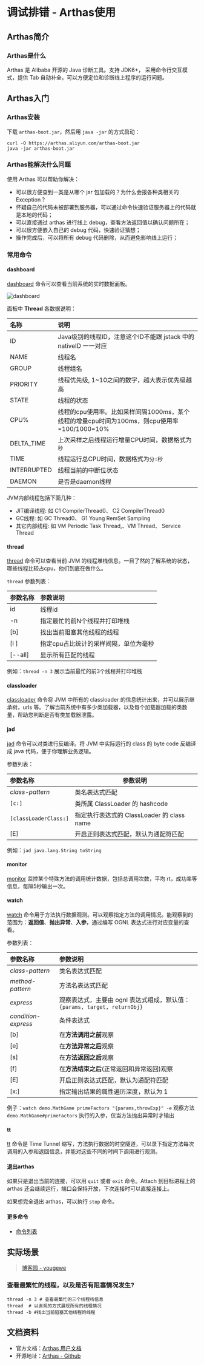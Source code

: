 # 调试排错 - Arthas使用

## Arthas简介

### Arthas是什么

Arthas 是 Alibaba 开源的 Java 诊断工具。支持 JDK6+， 采用命令行交互模式，提供 Tab 自动补全，可以方便定位和诊断线上程序的运行问题。



## Arthas入门

### Arthas安装

下载 `arthas-boot.jar`，然后用 `java -jar` 的方式启动：

```shell
curl -O https://arthas.aliyun.com/arthas-boot.jar
java -jar arthas-boot.jar
```



### Arthas能解决什么问题

使用 Arthas 可以帮助你解决：

- 可以很方便查到一类是从哪个 jar 包加载的？为什么会报各种类相关的 Exception？
- 怀疑自己的代码未被部署到服务器，可以通过命令快速验证服务器上的代码就是本地的代码；
- 可以直接通过 arthas 进行线上 debug，查看方法返回值以确认问题所在；
- 可以很方便嵌入自己的 debug 代码，快速验证猜想；
- 操作完成后，可以将所有 debug 代码删除，从而避免影响线上运行；



### 常用命令

#### dashboard

[dashboard](https://arthas.aliyun.com/doc/dashboard.html#dashboard) 命令可以查看当前系统的实时数据面板。

![dashboard](//jsd.cdn.zzko.cn/gh/tiancixiong/atips@img-230529/images/java/jvm/java-jvm-agent-arthas-dashboard.png)

面板中 **Thread** 各数据说明：

| 名称        | 说明                                                         |
| :---------- | :----------------------------------------------------------- |
| ID          | Java级别的线程ID，注意这个ID不能跟 jstack 中的 nativeID 一一对应 |
| NAME        | 线程名                                                       |
| GROUP       | 线程组名                                                     |
| PRIORITY    | 线程优先级, 1~10之间的数字，越大表示优先级越高               |
| STATE       | 线程的状态                                                   |
| CPU%        | 线程的cpu使用率。比如采样间隔1000ms，某个线程的增量cpu时间为100ms，则cpu使用率=100/1000=10% |
| DELTA_TIME  | 上次采样之后线程运行增量CPU时间，数据格式为`秒`              |
| TIME        | 线程运行总CPU时间，数据格式为`分:秒`                         |
| INTERRUPTED | 线程当前的中断位状态                                         |
| DAEMON      | 是否是daemon线程                                             |



JVM内部线程包括下面几种：

- JIT编译线程: 如 C1 CompilerThread0、 C2 CompilerThread0
- GC线程: 如 GC Thread0、 G1 Young RemSet Sampling
- 其它内部线程: 如 VM Periodic Task Thread,、VM Thread、 Service Thread



#### thread

[thread](https://arthas.aliyun.com/doc/thread.html#thread) 命令可以查看当前 JVM 的线程堆栈信息。一目了然的了解系统的状态，哪些线程比较占cpu，他们到底在做什么。

`thread` 参数列表：

| 参数名称 | 参数说明                              |
| :------- | :------------------------------------ |
| id       | 线程id                                |
| -n       | 指定最忙的前N个线程并打印堆栈         |
| [b]      | 找出当前阻塞其他线程的线程            |
| [i ]     | 指定cpu占比统计的采样间隔，单位为毫秒 |
| [--all]  | 显示所有匹配的线程                    |

例如：`thread -n 3` 展示当前最忙的前3个线程并打印堆栈



#### classloader

[classloader](https://arthas.aliyun.com/doc/classloader.html#classloader) 命令将 JVM 中所有的 classloader 的信息统计出来，并可以展示继承树，urls 等。了解当前系统中有多少类加载器，以及每个加载器加载的类数量，帮助您判断是否有类加载器泄露。





#### jad

[jad](https://arthas.aliyun.com/doc/jad.html#jad) 命令可以对类进行反编译。将 JVM 中实际运行的 class 的 byte code 反编译成 java 代码，便于你理解业务逻辑。

参数列表：

| 参数名称              | 参数说明                                   |
| :-------------------- | ------------------------------------------ |
| *class-pattern*       | 类名表达式匹配                             |
| `[c:]`                | 类所属 ClassLoader 的 hashcode             |
| `[classLoaderClass:]` | 指定执行表达式的 ClassLoader 的 class name |
| [E]                   | 开启正则表达式匹配，默认为通配符匹配       |

例如：`jad java.lang.String toString`



#### monitor

[monitor](https://arthas.aliyun.com/doc/monitor.html#monitor) 监控某个特殊方法的调用统计数据，包括总调用次数，平均 rt，成功率等信息，每隔5秒输出一次。



#### watch

[watch](https://arthas.aliyun.com/doc/watch.html#watch) 命令用于方法执行数据观测。可以观察指定方法的调用情况。能观察到的范围为：**返回值**、**抛出异常**、**入参**，通过编写 OGNL 表达式进行对应变量的查看。

参数列表：

| 参数名称            | 参数说明                                                     |
| :------------------ | :----------------------------------------------------------- |
| *class-pattern*     | 类名表达式匹配                                               |
| *method-pattern*    | 方法名表达式匹配                                             |
| *express*           | 观察表达式，主要由 ognl 表达式组成，默认值：`{params, target, returnObj}` |
| *condition-express* | 条件表达式                                                   |
| [b]                 | 在**方法调用之前**观察                                       |
| [e]                 | 在**方法异常之后**观察                                       |
| [s]                 | 在**方法返回之后**观察                                       |
| [f]                 | 在**方法结束之后**(正常返回和异常返回)观察                   |
| [E]                 | 开启正则表达式匹配，默认为通配符匹配                         |
| [x:]                | 指定输出结果的属性遍历深度，默认为 1                         |

例子：`watch demo.MathGame primeFactors "{params,throwExp}" -e` 观察方法 `demo.MathGame#primeFactors` 执行的入参，仅当方法抛出异常时才输出



#### tt

[tt](https://arthas.aliyun.com/doc/tt.html#tt) 命令是 Time Tunnel 缩写，方法执行数据的时空隧道，可以录下指定方法每次调用的入参和返回信息，并能对这些不同的时间下调用进行观测。



#### 退出arthas

如果只是退出当前的连接，可以用 `quit` 或者 `exit` 命令。Attach 到目标进程上的 arthas 还会继续运行，端口会保持开放，下次连接时可以直接连接上。

如果想完全退出 arthas，可以执行 `stop` 命令。



#### 更多命令

- [命令列表](https://arthas.aliyun.com/doc/commands.html)



## 实际场景

> [博客园 - yougewe](https://www.cnblogs.com/yougewe/p/10770690.html)

### 查看最繁忙的线程，以及是否有阻塞情况发生?

```shell
thread -n 3 # 查看最繁忙的三个线程栈信息
thread  # 以直观的方式展现所有的线程情况
thread -b #找出当前阻塞其他线程的线程
```



## 文档资料

- 官方文档：[Arthas 用户文档](https://arthas.aliyun.com/doc/)
- 开源地址：[Arthas - Github](https://github.com/alibaba/arthas)

